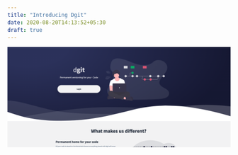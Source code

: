 ```yaml
---
title: "Introducing Dgit"
date: 2020-08-20T14:13:52+05:30
draft: true
---
```


![](/images/dgit.png)
